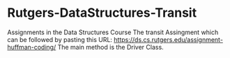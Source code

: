 # Rutgers-DataStructures-Transit
Assignments in the Data Structures Course 
The transit Assingment which can be followed by pasting this URL: https://ds.cs.rutgers.edu/assignment-huffman-coding/
The main method is the Driver Class. 
